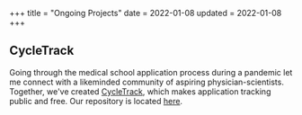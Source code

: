 +++
title = "Ongoing Projects"
date = 2022-01-08
updated = 2022-01-08
+++

## CycleTrack

Going through the medical school application process during a pandemic let me connect with a likeminded community of aspiring physician-scientists. Together, we've created [CycleTrack](https://cycletrack.docs2be.org/), which makes application tracking public and free. Our repository is located [here](https://github.com/RunningMSN/CycleTrack). 